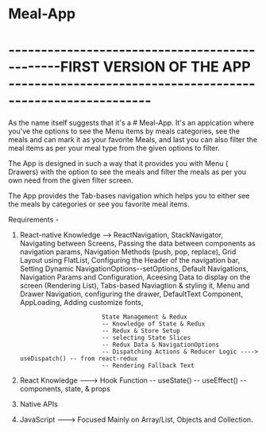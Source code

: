 # Meal-App

# ----------------------------------------------FIRST VERSION OF THE APP ------------------------------------------------------------

As the name itself suggests that it's a # Meal-App. It's an appication where you've the options to see the Menu items by meals categories, see the meals and can mark it as 
your favorite Meals, and last you can also filter the meal items as per your meal type from the given options to filter.



The App is designed in such a way that it provides you with Menu ( Drawers) with the option to see the meals and filter the meals as per you own need from the given filter screen.

The App provides the Tab-bases navigation which helps you to either see the meals by categories or see you favorite meal items.

Requirements - 
1. React-native Knowledge --> ReactNavigation, StackNavigator, Navigating between Screens, Passing the data between components as navigation params,
                              Navigation Methods (push, pop, replace), Grid Layout using FlatList, Configuring the Header of the navigation bar,
                              Setting Dynamic NavigationOptions--setOptions, Default Navigations, Navigation Params and Configuration, Aceesing Data
                              to display on the screen (Rendering List), Tabs-based Naviagtion & styling it, Menu and Drawer Navigation, configuring the drawer,
                              DefaultText Component, AppLoading, Adding customize fonts, 
                              
                              State Management & Redux
                              -- Knowledge of State & Redux
                              -- Redux & Store Setup
                              -- selecting State Slices
                              -- Redux Data & NavigationOptions
                              -- Dispatching Actions & Reducer Logic ----> useDispatch() -- from react-redux
                              -- Rendering Fallback Text
                              

2. React Knowledge --->       Hook Function 
                              -- useState()
                              -- useEffect()
                              -- components, state, & props

3. Native APIs

4. JavaScript  --->           Focused Mainly on Array/List, Objects and Collection.
                              
